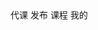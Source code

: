 <van-tabbar v-model="active">
      <van-tabbar-item to="/home/substitute" icon="shop">代课</van-tabbar-item>
      <van-tabbar-item to="/home/publish" icon="edit">发布</van-tabbar-item>
      <van-tabbar-item to="/home/course" icon="records">课程</van-tabbar-item>
      <van-tabbar-item to="/home/mine" icon="contact">我的</van-tabbar-item>
    </van-tabbar>
